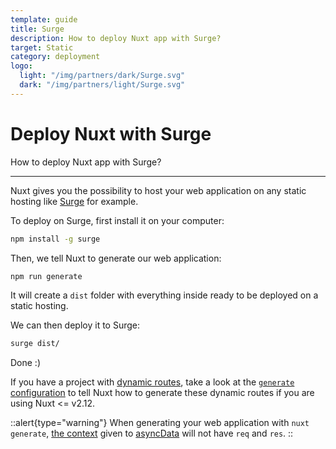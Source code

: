 ```yaml
---
template: guide
title: Surge
description: How to deploy Nuxt app with Surge?
target: Static
category: deployment
logo:
  light: "/img/partners/dark/Surge.svg"
  dark: "/img/partners/light/Surge.svg"
---
```

# Deploy Nuxt with Surge

How to deploy Nuxt app with Surge?

---

Nuxt gives you the possibility to host your web application on any static hosting like [Surge](https://surge.sh/) for example.

To deploy on Surge, first install it on your computer:

```bash
npm install -g surge
```

Then, we tell Nuxt to generate our web application:

```bash
npm run generate
```

It will create a `dist` folder with everything inside ready to be deployed on a static hosting.

We can then deploy it to Surge:

```bash
surge dist/
```

Done :)

If you have a project with [dynamic routes](/docs/directory-structure/pages#dynamic-pages), take a look at the [`generate` configuration](/docs/configuration-glossary/configuration-generate) to tell Nuxt how to generate these dynamic routes if you are using Nuxt <= v2.12.

::alert{type="warning"}
When generating your web application with `nuxt generate`, [the context](/docs/internals-glossary/context) given to [asyncData](/docs/features/data-fetching) will not have `req` and `res`.
::
